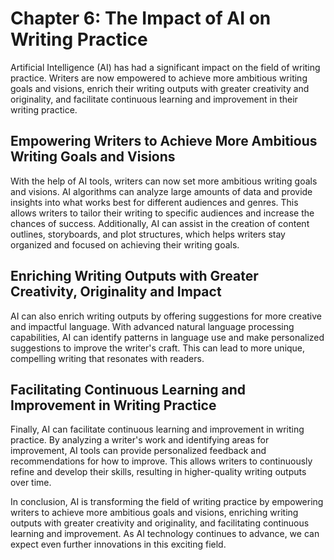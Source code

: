 Chapter 6: The Impact of AI on Writing Practice
===============================================

Artificial Intelligence (AI) has had a significant impact on the field of writing practice. Writers are now empowered to achieve more ambitious writing goals and visions, enrich their writing outputs with greater creativity and originality, and facilitate continuous learning and improvement in their writing practice.

Empowering Writers to Achieve More Ambitious Writing Goals and Visions
----------------------------------------------------------------------

With the help of AI tools, writers can now set more ambitious writing goals and visions. AI algorithms can analyze large amounts of data and provide insights into what works best for different audiences and genres. This allows writers to tailor their writing to specific audiences and increase the chances of success. Additionally, AI can assist in the creation of content outlines, storyboards, and plot structures, which helps writers stay organized and focused on achieving their writing goals.

Enriching Writing Outputs with Greater Creativity, Originality and Impact
-------------------------------------------------------------------------

AI can also enrich writing outputs by offering suggestions for more creative and impactful language. With advanced natural language processing capabilities, AI can identify patterns in language use and make personalized suggestions to improve the writer's craft. This can lead to more unique, compelling writing that resonates with readers.

Facilitating Continuous Learning and Improvement in Writing Practice
--------------------------------------------------------------------

Finally, AI can facilitate continuous learning and improvement in writing practice. By analyzing a writer's work and identifying areas for improvement, AI tools can provide personalized feedback and recommendations for how to improve. This allows writers to continuously refine and develop their skills, resulting in higher-quality writing outputs over time.

In conclusion, AI is transforming the field of writing practice by empowering writers to achieve more ambitious goals and visions, enriching writing outputs with greater creativity and originality, and facilitating continuous learning and improvement. As AI technology continues to advance, we can expect even further innovations in this exciting field.
